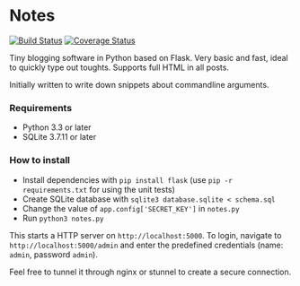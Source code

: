 # Notes

[![Build Status](https://travis-ci.org/mhartkorn/python-notes.svg?branch=master)](https://travis-ci.org/mhartkorn/python-notes)
[![Coverage Status](https://coveralls.io/repos/mhartkorn/python-notes/badge.svg?branch=master&service=github)](https://coveralls.io/github/mhartkorn/python-notes?branch=master)

Tiny blogging software in Python based on Flask. Very basic and fast, ideal to quickly type out toughts. Supports full HTML in all posts.

Initially written to write down snippets about commandline arguments.

### Requirements

- Python 3.3 or later
- SQLite 3.7.11 or later

### How to install

- Install dependencies with `pip install flask` (use `pip -r requirements.txt` for using the unit tests)
- Create SQLite database with `sqlite3 database.sqlite < schema.sql`
- Change the value of `app.config['SECRET_KEY']` in `notes.py`
- Run `python3 notes.py`

This starts a HTTP server on `http://localhost:5000`. To login, navigate to `http://localhost:5000/admin` and enter the predefined credentials (name: `admin`, password `admin`).

Feel free to tunnel it through nginx or stunnel to create a secure connection.